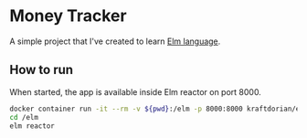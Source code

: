 # Money Tracker
A simple project that I've created to learn [Elm language](http://elm-lang.org/).

## How to run
When started, the app is available inside Elm reactor on port 8000.

```bash
docker container run -it --rm -v ${pwd}:/elm -p 8000:8000 kraftdorian/elm:0.19.1-alpine3.16 /bin/ash
cd /elm
elm reactor
```